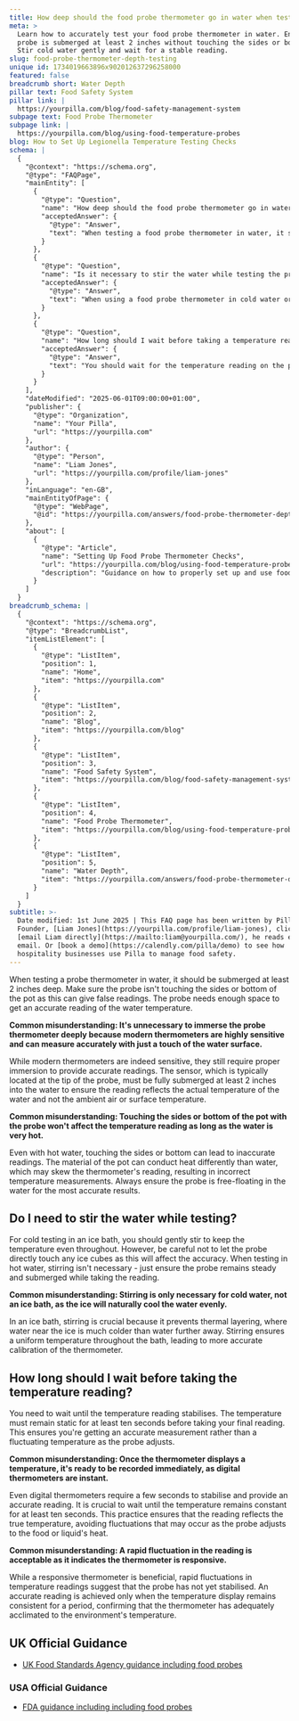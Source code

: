 ```yaml
---
title: How deep should the food probe thermometer go in water when testing?
meta: >
  Learn how to accurately test your food probe thermometer in water. Ensure the
  probe is submerged at least 2 inches without touching the sides or bottom.
  Stir cold water gently and wait for a stable reading.
slug: food-probe-thermometer-depth-testing
unique id: 1734019663896x902012637296258000
featured: false
breadcrumb short: Water Depth
pillar text: Food Safety System
pillar link: |
  https://yourpilla.com/blog/food-safety-management-system
subpage text: Food Probe Thermometer
subpage link: |
  https://yourpilla.com/blog/using-food-temperature-probes
blog: How to Set Up Legionella Temperature Testing Checks
schema: |
  {
    "@context": "https://schema.org",
    "@type": "FAQPage",
    "mainEntity": [
      {
        "@type": "Question",
        "name": "How deep should the food probe thermometer go in water for accurate testing?",
        "acceptedAnswer": {
          "@type": "Answer",
          "text": "When testing a food probe thermometer in water, it should be submerged at least 2 inches deep. This depth ensures that the probe is not touching the sides or bottom of the pot, which can lead to false readings. Proper immersion is critical to obtaining an accurate measurement of the water's temperature."
        }
      },
      {
        "@type": "Question",
        "name": "Is it necessary to stir the water while testing the probe thermometer?",
        "acceptedAnswer": {
          "@type": "Answer",
          "text": "When using a food probe thermometer in cold water or an ice bath, it's important to gently stir to maintain even temperature throughout. For hot water testing, stirring is not required; just ensure the probe remains steady and fully submerged for accurate results."
        }
      },
      {
        "@type": "Question",
        "name": "How long should I wait before taking a temperature reading with a probe thermometer?",
        "acceptedAnswer": {
          "@type": "Answer",
          "text": "You should wait for the temperature reading on the probe thermometer to stabilise, remaining constant for at least ten seconds. This waiting period ensures the accuracy of the measurement, avoiding errors due to initial temperature fluctuations as the probe adjusts."
        }
      }
    ],
    "dateModified": "2025-06-01T09:00:00+01:00",
    "publisher": {
      "@type": "Organization",
      "name": "Your Pilla",
      "url": "https://yourpilla.com"
    },
    "author": {
      "@type": "Person",
      "name": "Liam Jones",
      "url": "https://yourpilla.com/profile/liam-jones"
    },
    "inLanguage": "en-GB",
    "mainEntityOfPage": {
      "@type": "WebPage",
      "@id": "https://yourpilla.com/answers/food-probe-thermometer-depth-testing"
    },
    "about": [
      {
        "@type": "Article",
        "name": "Setting Up Food Probe Thermometer Checks",
        "url": "https://yourpilla.com/blog/using-food-temperature-probes",
        "description": "Guidance on how to properly set up and use food probe thermometers for accurate food safety checks."
      }
    ]
  }
breadcrumb_schema: |
  {
    "@context": "https://schema.org",
    "@type": "BreadcrumbList",
    "itemListElement": [
      {
        "@type": "ListItem",
        "position": 1,
        "name": "Home",
        "item": "https://yourpilla.com"
      },
      {
        "@type": "ListItem",
        "position": 2,
        "name": "Blog",
        "item": "https://yourpilla.com/blog"
      },
      {
        "@type": "ListItem",
        "position": 3,
        "name": "Food Safety System",
        "item": "https://yourpilla.com/blog/food-safety-management-system"
      },
      {
        "@type": "ListItem",
        "position": 4,
        "name": "Food Probe Thermometer",
        "item": "https://yourpilla.com/blog/using-food-temperature-probes"
      },
      {
        "@type": "ListItem",
        "position": 5,
        "name": "Water Depth",
        "item": "https://yourpilla.com/answers/food-probe-thermometer-depth-testing"
      }
    ]
  }
subtitle: >-
  Date modified: 1st June 2025 | This FAQ page has been written by Pilla
  Founder, [Liam Jones](https://yourpilla.com/profile/liam-jones), click to
  [email Liam directly](https://mailto:liam@yourpilla.com/), he reads every
  email. Or [book a demo](https://calendly.com/pilla/demo) to see how
  hospitality businesses use Pilla to manage food safety.
---
```

When testing a probe thermometer in water, it should be submerged at least 2 inches deep. Make sure the probe isn't touching the sides or bottom of the pot as this can give false readings. The probe needs enough space to get an accurate reading of the water temperature.

**Common misunderstanding: It's unnecessary to immerse the probe thermometer deeply because modern thermometers are highly sensitive and can measure accurately with just a touch of the water surface.**

While modern thermometers are indeed sensitive, they still require proper immersion to provide accurate readings. The sensor, which is typically located at the tip of the probe, must be fully submerged at least 2 inches into the water to ensure the reading reflects the actual temperature of the water and not the ambient air or surface temperature.

**Common misunderstanding: Touching the sides or bottom of the pot with the probe won't affect the temperature reading as long as the water is very hot.**

Even with hot water, touching the sides or bottom can lead to inaccurate readings. The material of the pot can conduct heat differently than water, which may skew the thermometer's reading, resulting in incorrect temperature measurements. Always ensure the probe is free-floating in the water for the most accurate results.

## Do I need to stir the water while testing?

For cold testing in an ice bath, you should gently stir to keep the temperature even throughout. However, be careful not to let the probe directly touch any ice cubes as this will affect the accuracy. When testing in hot water, stirring isn't necessary - just ensure the probe remains steady and submerged while taking the reading.

**Common misunderstanding: Stirring is only necessary for cold water, not an ice bath, as the ice will naturally cool the water evenly.**

In an ice bath, stirring is crucial because it prevents thermal layering, where water near the ice is much colder than water further away. Stirring ensures a uniform temperature throughout the bath, leading to more accurate calibration of the thermometer.

## How long should I wait before taking the temperature reading?

You need to wait until the temperature reading stabilises. The temperature must remain static for at least ten seconds before taking your final reading. This ensures you're getting an accurate measurement rather than a fluctuating temperature as the probe adjusts.

**Common misunderstanding: Once the thermometer displays a temperature, it's ready to be recorded immediately, as digital thermometers are instant.**

Even digital thermometers require a few seconds to stabilise and provide an accurate reading. It is crucial to wait until the temperature remains constant for at least ten seconds. This practice ensures that the reading reflects the true temperature, avoiding fluctuations that may occur as the probe adjusts to the food or liquid's heat.

**Common misunderstanding: A rapid fluctuation in the reading is acceptable as it indicates the thermometer is responsive.**

While a responsive thermometer is beneficial, rapid fluctuations in temperature readings suggest that the probe has not yet stabilised. An accurate reading is achieved only when the temperature display remains consistent for a period, confirming that the thermometer has adequately acclimated to the environment's temperature.

## UK Official Guidance

-   [UK Food Standards Agency guidance including food probes](https://www.food.gov.uk/safety-hygiene/cooking-your-food)

### USA Official Guidance

-   [FDA guidance including including food probes](https://www.fda.gov/food/buy-store-serve-safe-food/refrigerator-thermometers-cold-facts-about-food-safety?utm_source=chatgpt.com)
